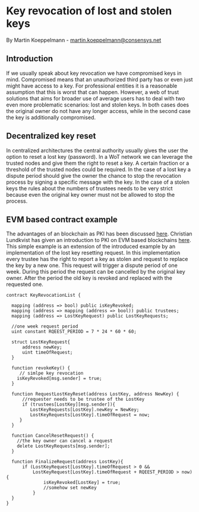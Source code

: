 # Key revocation of lost and stolen keys

By Martin Koeppelmann - martin.koeppelmann@consensys.net

## Introduction

If we usually speak about key revocation we have compromised keys in mind. Compromised means that an unauthorized third party has or even just might have access to a key. For professional entities it is a reasonable assumption that this is worst that can happen. However, a web of trust solutions that aims for broader use of average users has to deal with two even more problematic scenarios: lost and stolen keys. In both cases does the original owner do not have any longer access, while in the second case the key is additionally compromised.

## Decentralized key reset

In centralized architectures the central authority usually gives the user the option to reset a lost key (password). In a WoT network we can leverage the trusted nodes and give them the right to reset a key. A certain fraction or a threshold of the trusted nodes could be required. In the case of a lost key a dispute period should give the owner the chance to stop the revocation process by signing a specific message with the key. In the case of a stolen keys the rules about the numbers of trustees needs to be very strict because even the original key owner must not be allowed to stop the process.


## EVM based contract example

The advantages of an blockchain as PKI has been discussed [here][Todd]. Christian Lundkvist has given an introduction to PKI on EVM based blockchains [here][lundkvist]. This simple example is an extension of the introduced example by an implementation of the lost key resetting request. In this implementation every trustee has the right to report a key as stolen and request to replace the key by a new one. This request will trigger a dispute period of one week. During this period the request can be cancelled by the original key owner. After the period the old key is revoked and replaced with the requested one.

```
contract KeyRevocationList {

  mapping (address => bool) public isKeyRevoked;
  mapping (address => mapping (address => bool)) public trustees;
  mapping (address => LostKeyRequest) public LostKeyRequests;
  
  //one week request period
  uint constant RQEEST_PERIOD = 7 * 24 * 60 * 60;
  
  struct LostKeyRequest{
      address newKey;
      uint timeOfRequest;
  }

  function revokeKey() {
     // simlpe key revocation
    isKeyRevoked[msg.sender] = true;
  }

  function RequestLostKeyReset(address LostKey, address NewKey) {
      //requester needs to be trustee of the LostKey
      if (trustees[LostKey][msg.sender]){
         LostKeyRequests[LostKey].newKey = NewKey;
         LostKeyRequests[LostKey].timeOfRequest = now;
     }
  }
     
  function CancelResetRequest() {
    //the key owner can cancel a request
    delete LostKeyRequests[msg.sender];
  }
  
  function FinalizeRequest(address LostKey){
      if (LostKeyRequest[LostKey].timeOfRequest > 0 && 
          LostKeyRequest[LostKey].timeOfRequest + RQEEST_PERIOD > now){
              isKeyRevoked[LostKey] = true;
              //somehow set newKey
          }
  }
}
```

[todd]: https://github.com/WebOfTrustInfo/rebooting-the-web-of-trust/blob/master/topics-and-advance-readings/blockchain-opportunities.txt
[lundkvist]: https://github.com/WebOfTrustInfo/rebooting-the-web-of-trust/blob/master/topics-and-advance-readings/pki_tools_in_evm_blockchains.md
